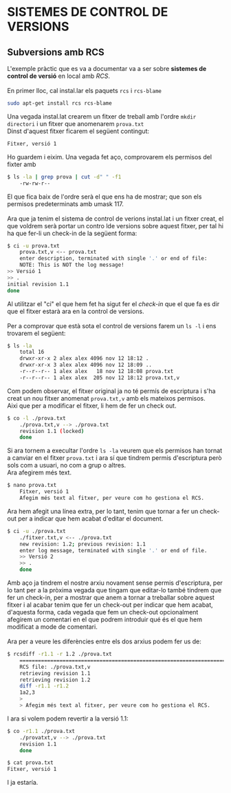 # SISTEMES DE CONTROL DE VERSIONS

## Subversions amb RCS

L'exemple pràctic que es va a documentar va a ser sobre **sistemes de control de versió** en local amb *RCS*.\
\
En primer lloc, cal instal.lar els paquets `rcs` i `rcs-blame`

```bash
sudo apt-get install rcs rcs-blame
```

Una vegada instal.lat crearem un fitxer de treball amb l'ordre `mkdir directori` i un fitxer que anomenarem `prova.txt`\
Dinst d'aquest fitxer ficarem el següent contingut:

```bash
Fitxer, versió 1
```

Ho guardem i eixim. Una vegada fet aço, comprovarem els permisos del fixter amb

```bash
$ ls -la | grep prova | cut -d" " -f1
    -rw-rw-r--
```

El que fica baix de l'ordre serà el que ens ha de mostrar; que son els permisos predeterminats amb umask 117.\
\
Ara que ja tenim el sistema de control de verions instal.lat i un fitxer creat, el que voldrem serà portar un contro lde versions sobre aquest fitxer, per tal hi ha que fer-li un check-in de la següent forma:

```bash
$ ci -u prova.txt
    prova.txt,v <-- prova.txt
    enter description, terminated with single '.' or end of file:
    NOTE: This is NOT the log message!
>> Versió 1
>> .
initial revision 1.1
done
```

Al utilitzar el "ci" el que hem fet ha sigut fer el *check-in* que el que fa es dir que el fitxer estarà ara en la control de versions.\
\
Per a comprovar que està sota el control de versions farem un `ls -l` i ens trovarem el següent:

```bash
$ ls -la
    total 16
	drwxr-xr-x 2 alex alex 4096 nov 12 18:12 .
	drwxr-xr-x 3 alex alex 4096 nov 12 18:09 ..
	-r--r--r-- 1 alex alex   18 nov 12 18:08 prova.txt
	-r--r--r-- 1 alex alex  205 nov 12 18:12 prova.txt,v
```

Com podem observar, el fitxer original ja no té permís de escriptura i s'ha creat un nou fitxer anomenat `prova.txt,v` amb els mateixos permisos.\
Aixi que per a modificar el fitxer, li hem de fer un check out.

```bash
$ co -l ./prova.txt
	./prova.txt,v --> ./prova.txt
	revision 1.1 (locked)
	done
```

Si ara tornem a execultar l'ordre `ls -la` veurem que els permisos han tornat a canviar en el fitxer `prova.txt` i ara sí que tindrem permis d'escriptura però sols com a usuari, no com a grup o altres. \
Ara afegirem més text.

```bash
$ nano prova.txt
	Fitxer, versió 1
	Afegim més text al fitxer, per veure com ho gestiona el RCS.
```

Ara hem afegit una línea extra, per lo tant, tenim que tornar a fer un check-out per a indicar que hem acabat d'editar el document.

```bash
$ ci -u ./prova.txt
	./fitxer.txt,v <-- ./prova.txt
	new revision: 1.2; previous revision: 1.1
	enter log message, terminated with single '.' or end of file.
	>> Versió 2
	>> .
	done
```

Amb aço ja tindrem el nostre arxiu novament sense permis d'escriptura, per lo tant per a la pròxima vegada que tingam que editar-lo també tindrem que fer un check-in, per a mostrar que anem a tornar a treballar sobre aquest fitxer i al acabar tenim que fer un check-out per indicar que hem acabat, d'aquesta forma, cada vegada que fem un check-out opcionalment afegirem un comentari en el que podrem introduir qué és el que hem modificat a mode de comentari.
\
\
Ara per a veure les diferències entre els dos arxius podem fer us de:

```bash
$ rcsdiff -r1.1 -r 1.2 ./prova.txt
	===================================================================
	RCS file: ./prova.txt,v
	retrieving revision 1.1
	retrieving revision 1.2
	diff -r1.1 -r1.2
	1a2,3
	>
	> Afegim més text al fitxer, per veure com ho gestiona el RCS.

```

I ara si volem podem revertir a la versió 1.1:

```bash
$ co -r1.1 ./prova.txt
	./provatxt,v --> ./prova.txt
	revision 1.1
	done

$ cat prova.txt
Fitxer, versió 1
```

I ja estaría.
